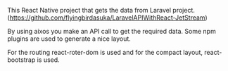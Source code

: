 This React Native project that gets the data from Laravel project. (https://github.com/flyingbirdasuka/LaravelAPIWithReact-JetStream)

By using aixos you make an API call to get the required data. Some npm plugins are used to generate a nice layout.

For the routing react-roter-dom is used and for the compact layout, react-bootstrap is used.
